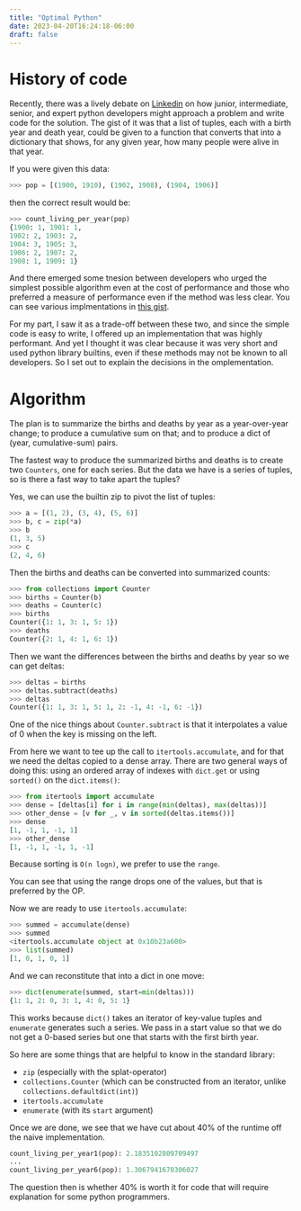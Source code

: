 ```yaml
---
title: "Optimal Python"
date: 2023-04-20T16:24:18-06:00
draft: false
---
```


# History of code
Recently, there was a lively debate on [Linkedin](https://www.linkedin.com/groups/25827/?highlightedUpdateUrn=urn%3Ali%3AgroupPost%3A25827-7054576641989070848&q=highlightedFeedForGroups)
 on how junior, intermediate, senior, and expert python developers might approach a problem and write code for the solution. The gist of it was that 
a list of tuples, each with a birth year and death year, could be given to a function that converts that into a dictionary that shows, for any
given year, how many people were alive in that year.

If you were given this data:
```python
>>> pop = [(1900, 1910), (1902, 1908), (1904, 1906)]

```
then the correct result would be:
```python
>>> count_living_per_year(pop)
{1900: 1, 1901: 1,
1902: 2, 1903: 2,
1904: 3, 1905: 3,
1906: 2, 1907: 2,
1908: 1, 1909: 1}
```

And there emerged some tnesion between developers who urged the simplest possible algorithm even at the cost of performance and those who preferred a measure of performance even if the method was less clear. You can see various implmentations in [this gist](https://gist.github.com/hughdbrown/ac86c0e0035930ca434fd594c1673888).

For my part, I saw it as a trade-off between these two, and since the simple code is easy to write, I offered up an implementation that was highly performant. And yet I thought it was clear because it was very short and used python library builtins, even if these methods may not be known to all developers. So I set out to explain the decisions in the omplementation.

# Algorithm
The plan is to summarize the births and deaths by year as a year-over-year change; to produce a cumulative sum on that; and to produce a dict of (year, cumulative-sum) pairs.

The fastest way to produce the summarized births and deaths is to create two `Counters`, one for each series. But the data we have is a series of tuples, so is there a fast way to take apart the tuples?

Yes, we can use the builtin zip to pivot the list of tuples:

```python
>>> a = [(1, 2), (3, 4), (5, 6)]
>>> b, c = zip(*a)
>>> b
(1, 3, 5)
>>> c
(2, 4, 6)
```

Then the births and deaths can be converted into summarized counts:
```python
>>> from collections import Counter
>>> births = Counter(b)
>>> deaths = Counter(c)
>>> births
Counter({1: 1, 3: 1, 5: 1})
>>> deaths
Counter({2: 1, 4: 1, 6: 1})
```

Then we want the differences between the births and deaths by year so we can get deltas:
```python
>>> deltas = births
>>> deltas.subtract(deaths)
>>> deltas
Counter({1: 1, 3: 1, 5: 1, 2: -1, 4: -1, 6: -1})
```

One of the nice things about `Counter.subtract` is that it interpolates a value of 0 when the key is missing on the left.

From here we want to tee up the call to `itertools.accumulate`, and for that we need the deltas copied to a dense array. There are two general ways of doing this: using an ordered array of indexes with `dict.get` or using `sorted()` on the `dict.items()`:
```python
>>> from itertools import accumulate
>>> dense = [deltas[i] for i in range(min(deltas), max(deltas))]
>>> other_dense = [v for _, v in sorted(deltas.items())]
>>> dense
[1, -1, 1, -1, 1]
>>> other_dense
[1, -1, 1, -1, 1, -1]
```

Because sorting is `O(n logn)`, we prefer to use the `range`.

You can see that using the range drops one of the values, but that is preferred by the OP.

Now we are ready to use `itertools.accumulate`:
```python
>>> summed = accumulate(dense)
>>> summed
<itertools.accumulate object at 0x10b23a600>
>>> list(summed)
[1, 0, 1, 0, 1]
```

And we can reconstitute that into a dict in one move:
```python
>>> dict(enumerate(summed, start=min(deltas)))
{1: 1, 2: 0, 3: 1, 4: 0, 5: 1}
```

This works because `dict()` takes an iterator of key-value tuples and `enumerate` generates such a series. We pass in a start value so that we do not get a 0-based series but one that starts with the first birth year.

So here are some things that are helpful to know in the standard library:
- `zip` (especially with the splat-operator)
- `collections.Counter` (which can be constructed from an iterator, unlike `collections.defaultdict(int)`)
- `itertools.accumulate`
- `enumerate` (with its `start` argument) 

Once we are done, we see that we have cut about 40% of the runtime off the naive implementation.
```python
count_living_per_year1(pop): 2.1835102809709497
...
count_living_per_year6(pop): 1.3067941670306027
```

The question then is whether 40% is worth it for code that will require explanation for some python programmers.

